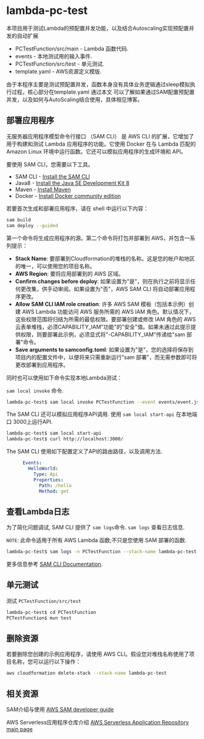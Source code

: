 # lambda-pc-test

本项目用于测试Lambda的预配置并发功能，以及结合Autoscaling实现预配置并发的自动扩展
- PCTestFunction/src/main - Lambda 函数代码.
- events - 本地测试用的输入事件.
- PCTestFunction/src/test - 单元测试. 
- template.yaml - AWS资源定义模版.

由于本程序主要是测试预配置并发，函数本身没有具体业务逻辑通过sleep模拟执行过程，核心部分在template.yaml 通过本文
可以了解如果通过SAM配置预配置并发，以及如何与AutoScaling结合使用，具体相见博客。

## 部署应用程序

无服务器应用程序模型命令行接口 （SAM CLI） 是 AWS CLI 的扩展，它增加了用于构建和测试 Lambda 应用程序的功能。它使用 Docker 在与 Lambda 匹配的 Amazon Linux 环境中运行函数。它还可以模拟应用程序的生成环境和 API。

要使用 SAM CLI，您需要以下工具。

* SAM CLI - [Install the SAM CLI](https://docs.aws.amazon.com/serverless-application-model/latest/developerguide/serverless-sam-cli-install.html)
* Java8 - [Install the Java SE Development Kit 8](http://www.oracle.com/technetwork/java/javase/downloads/jdk8-downloads-2133151.html)
* Maven - [Install Maven](https://maven.apache.org/install.html)
* Docker - [Install Docker community edition](https://hub.docker.com/search/?type=edition&offering=community)

若要首次生成和部署应用程序，请在 shell 中运行以下内容：

```bash
sam build
sam deploy --guided
```

第一个命令将生成应用程序的源。第二个命令将打包并部署到 AWS，并包含一系列提示：

* **Stack Name**: 要部署到Cloudformation的堆栈的名称。这是您的帐户和地区的唯一，可以使用您的项目名称。
* **AWS Region**: 要将应用部署到的 AWS 区域。
* **Confirm changes before deploy**: 如果设置为"是"，则在执行之前将显示任何更改集，供手动审阅。如果设置为"否"，AWS SAM CLI 将自动部署应用程序更改。
* **Allow SAM CLI IAM role creation**: 许多 AWS SAM 模板（包括本示例）创建 AWS Lambda 功能访问 AWS 服务所需的 AWS IAM 角色。默认情况下，这些权限范围将归结为所需的最低权限。要部署创建或修改 IAM 角色的 AWS 云表单堆栈，必须CAPABILITY_IAM"功能"的"安全"值。如果未通过此提示提供权限，则要部署此示例，必须显式将"-CAPABILITY_IAM"传递给"sam 部署"命令。
* **Save arguments to samconfig.toml**: 如果设置为"是"，您的选择将保存到项目内的配置文件中，以便将来只需重新运行"sam 部署"，而无需参数即可将更改部署到应用程序。

同时也可以使用如下命令实现本地Lambda测试：                                                                                                                                            
     
 `sam local invoke` 命令.

```bash
lambda-pc-test$ sam local invoke PCTestFunction --event events/event.json
```

The SAM CLI 还可以模拟应用程序API调用. 使用 `sam local start-api` 在本地端口 3000上运行API.

```bash
lambda-pc-test$ sam local start-api
lambda-pc-test$ curl http://localhost:3000/
```

The SAM CLI 使用如下配置定义了API的路由路径，以及调用方法.

```yaml
      Events:
        HelloWorld:
          Type: Api
          Properties:
            Path: /hello
            Method: get
```

## 查看Lambda日志

为了简化问题调试, SAM CLI 提供了 `sam logs`命令. `sam logs` 查看日志信息.

`NOTE`: 此命令适用于所有 AWS Lambda 函数;不只是您使用 SAM 部署的函数.

```bash
lambda-pc-test$ sam logs -n PCTestFunction --stack-name lambda-pc-test --tail
```

更多信息参考 [SAM CLI Documentation](https://docs.aws.amazon.com/serverless-application-model/latest/developerguide/serverless-sam-cli-logging.html).

## 单元测试

测试 `PCTestFunction/src/test` 

```bash
lambda-pc-test$ cd PCTestFunction
PCTestFunction$ mvn test
```

## 删除资源

若要删除您创建的示例应用程序，请使用 AWS CLI。假设您对堆栈名称使用了项目名称，您可以运行以下操作：

```bash
aws cloudformation delete-stack --stack-name lambda-pc-test
```

## 相关资源

SAM介绍与使用 [AWS SAM developer guide](https://docs.aws.amazon.com/serverless-application-model/latest/developerguide/what-is-sam.html) 

AWS Serverless应用程序仓库介绍 [AWS Serverless Application Repository main page](https://aws.amazon.com/serverless/serverlessrepo/)
